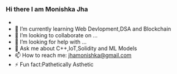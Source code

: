 ### Hi there I am Monishka Jha




- 
- 🌱 I’m currently learning Web Devlopment,DSA and Blockchain
- 👯 I’m looking to collaborate on ...
- 🤔 I’m looking for help with ...
- 💬 Ask me about C++,IoT,Solidity and ML Models
- 📫 How to reach me: jhamonishka@gmail.com
- ⚡ Fun fact:Pathetically Asthetic
